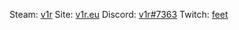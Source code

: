 Steam: [v1r](https://steamcommunity.com/id/ur1/)
Site: [v1r.eu](https://v1r.eu/)
Discord: [v1r#7363](https://discordapp.com/users/258949792506445836)
Twitch: [feet](https://www.twitch.tv/feet)
